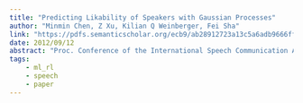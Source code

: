 ```yaml
---
title: "Predicting Likability of Speakers with Gaussian Processes"
author: "Minmin Chen, Z Xu, Kilian Q Weinberger, Fei Sha"
link: "https://pdfs.semanticscholar.org/ecb9/ab28912723a13c5a6adb9666ff0f7a7a5117.pdf"
date: 2012/09/12
abstract: "Proc. Conference of the International Speech Communication Association (INTERSPEECH), 2012."
tags:
    - ml_rl
    - speech
    - paper
---
```

